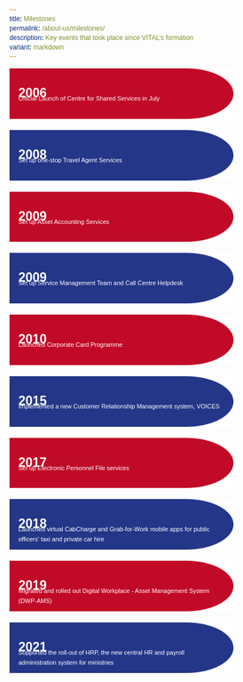 ```yaml
---
title: Milestones
permalink: /about-us/milestones/
description: Key events that took place since VITAL’s formation
variant: markdown
---
```

<style>
	*{
	margin: 0;
	padding: 0;
	box-sizing: border-box;
	font-family: Arial, Helvetica, sans-serif;
	}
	
	.container{
	position: relative;
	text-align: left;
	}
	
	.top-left{
	position: absolute;
	top: 8px;
	left: 16px;
	color: white;
	font-size: 23px;
	}
	
	.text-box{
	position: absolute;
	top: 37px;
	left: 16px;
	color: white;
	font-size: 11px;
	}
	
	.text-box2{
	position: absolute;
	top: 55px;
	left: 16px;
	color: white;
	font-size: 11px;
	}
</style>
<div class="container">
	<img src="/images/overview/RedShape.png">
	<div class="top-left"><p><b>2006</b></p></div>
	<div class="text-box"><p>Official Launch of Centre for Shared Services in July</p></div>
</div>&nbsp;
<div class="container">
	<img src="/images/overview/BlueShape.png">
	<div class="top-left"><p><b>2008</b></p></div>
	<div class="text-box"><p>Set up one-stop Travel Agent Services</p></div>
</div>&nbsp;
<div class="container">
	<img src="/images/overview/RedShape.png">
	<div class="top-left"><p><b>2009</b></p></div>
	<div class="text-box"><p>Set up Asset Accounting Services</p></div>
</div>&nbsp;
<div class="container">
	<img src="/images/overview/BlueShape.png">
	<div class="top-left"><p><b>2009</b></p></div>
	<div class="text-box"><p>Set up Service Management Team and Call Centre Helpdesk</p></div>
</div>&nbsp;
<div class="container">
	<img src="/images/overview/RedShape.png">
	<div class="top-left"><p><b>2010</b></p></div>
	<div class="text-box"><p>Launched Corporate Card Programme</p></div>
</div>&nbsp;
<div class="container">
	<img src="/images/overview/BlueShape.png">
	<div class="top-left"><p><b>2015</b></p></div>
	<div class="text-box"><p>Implemented a new Customer Relationship Management system, VOICES</p></div>
</div>&nbsp;
<div class="container">
	<img src="/images/overview/RedShape.png">
	<div class="top-left"><p><b>2017</b></p></div>
	<div class="text-box"><p>Set up Electronic Personnel File services</p></div>
</div>&nbsp;
<div class="container">
	<img src="/images/overview/BlueShape.png">
	<div class="top-left"><p><b>2018</b></p></div>
	<div class="text-box"><p>Launched virtual CabCharge and Grab-for-Work mobile apps for public</p></div>
	<div class="text-box2"><p>officers' taxi and private car hire</p></div>
</div>&nbsp;
<div class="container">
	<img src="/images/overview/RedShape.png">
	<div class="top-left"><p><b>2019</b></p></div>
	<div class="text-box"><p>Migrated and rolled out Digital Workplace - Asset Management System</p></div>
	<div class="text-box2"><p>(DWP-AMS)</p></div>
</div>&nbsp;
<div class="container">
	<img src="/images/overview/BlueShape.png">
	<div class="top-left"><p><b>2021</b></p></div>
	<div class="text-box"><p>Supported the roll-out of HRP, the new central HR and payroll</p></div>
	<div class="text-box2"><p>administration system for ministries</p></div>
</div>&nbsp;